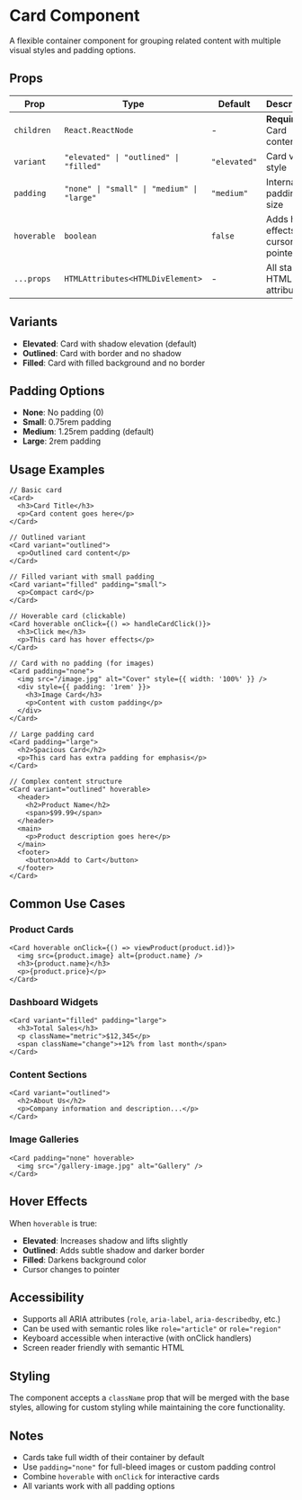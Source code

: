 # Card Component

A flexible container component for grouping related content with multiple visual styles and padding options.

## Props

| Prop | Type | Default | Description |
|------|------|---------|-------------|
| `children` | `React.ReactNode` | - | **Required.** Card content |
| `variant` | `"elevated" \| "outlined" \| "filled"` | `"elevated"` | Card visual style |
| `padding` | `"none" \| "small" \| "medium" \| "large"` | `"medium"` | Internal padding size |
| `hoverable` | `boolean` | `false` | Adds hover effects and cursor pointer |
| `...props` | `HTMLAttributes<HTMLDivElement>` | - | All standard HTML div attributes |

## Variants

- **Elevated**: Card with shadow elevation (default)
- **Outlined**: Card with border and no shadow
- **Filled**: Card with filled background and no border

## Padding Options

- **None**: No padding (0)
- **Small**: 0.75rem padding
- **Medium**: 1.25rem padding (default)
- **Large**: 2rem padding

## Usage Examples

```tsx
// Basic card
<Card>
  <h3>Card Title</h3>
  <p>Card content goes here</p>
</Card>

// Outlined variant
<Card variant="outlined">
  <p>Outlined card content</p>
</Card>

// Filled variant with small padding
<Card variant="filled" padding="small">
  <p>Compact card</p>
</Card>

// Hoverable card (clickable)
<Card hoverable onClick={() => handleCardClick()}>
  <h3>Click me</h3>
  <p>This card has hover effects</p>
</Card>

// Card with no padding (for images)
<Card padding="none">
  <img src="/image.jpg" alt="Cover" style={{ width: '100%' }} />
  <div style={{ padding: '1rem' }}>
    <h3>Image Card</h3>
    <p>Content with custom padding</p>
  </div>
</Card>

// Large padding card
<Card padding="large">
  <h2>Spacious Card</h2>
  <p>This card has extra padding for emphasis</p>
</Card>

// Complex content structure
<Card variant="outlined" hoverable>
  <header>
    <h2>Product Name</h2>
    <span>$99.99</span>
  </header>
  <main>
    <p>Product description goes here</p>
  </main>
  <footer>
    <button>Add to Cart</button>
  </footer>
</Card>
```

## Common Use Cases

### Product Cards

```tsx
<Card hoverable onClick={() => viewProduct(product.id)}>
  <img src={product.image} alt={product.name} />
  <h3>{product.name}</h3>
  <p>{product.price}</p>
</Card>
```

### Dashboard Widgets

```tsx
<Card variant="filled" padding="large">
  <h3>Total Sales</h3>
  <p className="metric">$12,345</p>
  <span className="change">+12% from last month</span>
</Card>
```

### Content Sections

```tsx
<Card variant="outlined">
  <h2>About Us</h2>
  <p>Company information and description...</p>
</Card>
```

### Image Galleries

```tsx
<Card padding="none" hoverable>
  <img src="/gallery-image.jpg" alt="Gallery" />
</Card>
```

## Hover Effects

When `hoverable` is true:

- **Elevated**: Increases shadow and lifts slightly
- **Outlined**: Adds subtle shadow and darker border
- **Filled**: Darkens background color
- Cursor changes to pointer

## Accessibility

- Supports all ARIA attributes (`role`, `aria-label`, `aria-describedby`, etc.)
- Can be used with semantic roles like `role="article"` or `role="region"`
- Keyboard accessible when interactive (with onClick handlers)
- Screen reader friendly with semantic HTML

## Styling

The component accepts a `className` prop that will be merged with the base styles, allowing for custom styling while maintaining the core functionality.

## Notes

- Cards take full width of their container by default
- Use `padding="none"` for full-bleed images or custom padding control
- Combine `hoverable` with `onClick` for interactive cards
- All variants work with all padding options
